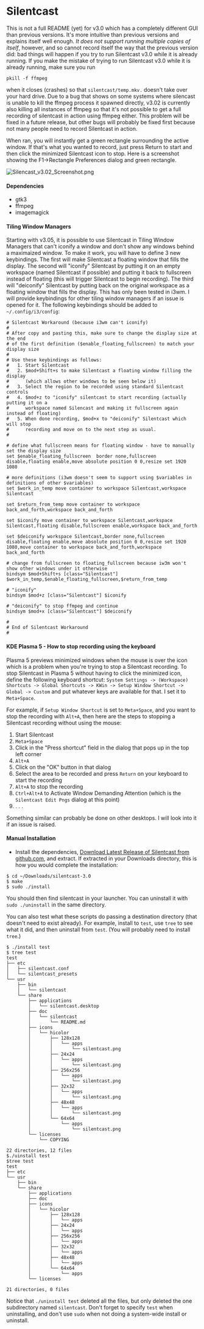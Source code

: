 Silentcast
==========

This is not a full README (yet) for v3.0 which has a completely different GUI than previous versions. 
It's more intuitive than previous versions and explains itself well enough.
*It does not support running multiple copies of itself*, however, and so cannot record itself the way that 
the previous version did: bad things will happen if you try to run Silentcast v3.0 while it is already running.
If you make the mistake of trying to run Silentcast v3.0 while it is already running, make sure you run

    pkill -f ffmpeg

when it closes (crashes) so that `silentcast/temp.mkv.` doesn't take over your hard drive. Due to a bug that
shows on some systems where silencast is unable to kill the ffmpeg process it spawned directly, v3.02 is currently
also killing all instances of ffmpeg so that it's not possible to get a full recording of silentcast in action 
using ffmpeg either.
This problem will be fixed in a future release, but other bugs will probably be fixed first because not many 
people need to record Silentcast in action.

When ran, you will instantly get a green rectangle surrounding the active window. If that's what you wanted to
record, just press Return to start and then click the minimized Silentcast icon to stop. Here is a screenshot
showing the F1->Rectangle Preferences dialog and green rectangle. 

![Silencast_v3.02_Screenshot.png](Silencast_v3.02_Screenshot.png)

#### Dependencies
- gtk3
- ffmpeg
- imagemagick

#### Tiling Window Managers

Starting with v3.05, it is possible to use Silentcast in Tiling Window Managers that can't iconify a window and don't show any windows behind a maximaized window. To make it work, you will have to define 3 new keybindings. The first will make Silentcast a floating window that fills the display. The second will "iconify" Silentcast by putting it on an empty workspace (named Silentcast if possible) and putting it back to fullscreen instead of floating (this will trigger Silentcast to begin recording). The third will "deiconify" Silentcast by putting back on the original workspace as a floating window that fills the display. This has only been tested in i3wm. I will provide keybindings for other tiling window managers if an issue is opened for it. The following keybindings should be added to `~/.config/i3/config`:


    # Silentcast Workaround (because i3wm can't iconify)
    #
    # After copy and pasting this, make sure to change the display size at the end
    # of the first definition ($enable_floating_fullscreen) to match your display size
    #
    # Use these keybindings as follows:
    #   1. Start Silentcast
    #   2. $mod+Shift+s to make Silentcast a floating window filling the display 
    #      (which allows other windows to be seen below it)
    #   3. Select the region to be recorded using standard Silentcast controls
    #   4. $mod+z to "iconify" silentcast to start recording (actually putting it on a
    #      workspace named Silencast and making it fullscreen again instead of floating)
    #   5. When done recording, $mod+x to "deiconify" Silentcast which will stop
    #      recording and move on to the next step as usual.
    #   

    # define what fullscreen means for floating window - have to manually set the display size
    set $enable_floating_fullscreen  border none,fullscreen disable,floating enable,move absolute position 0 0,resize set 1920 1080

    # more definitions (i3wm doesn't seem to support using $variables in definitions of other $variables)
    set $work_in_temp move container to workspace Silentcast,workspace Silentcast

    set $return_from_temp move container to workspace back_and_forth,workspace back_and_forth

    set $iconify move container to workspace Silentcast,workspace Silentcast,floating disable,fullscreen enable,workspace back_and_forth

    set $deiconify workspace Silentcast,border none,fullscreen disable,floating enable,move absolute position 0 0,resize set 1920 1080,move container to workspace back_and_forth,workspace back_and_forth

    # change from fullscreen to floating_fullscreen because iw3m won't show other windows under it otherwise
    bindsym $mod+Shift+s [class="Silentcast"] $work_in_temp,$enable_floating_fullscreen,$return_from_temp

    # "iconify"
    bindsym $mod+z [class="Silentcast"] $iconify

    # "deiconify" to stop ffmpeg and continue
    bindsym $mod+x [class="Silentcast"] $deiconify

    #
    # End of Silentcast Workaround
    #

#### KDE Plasma 5 - How to stop recording using the keyboard
Plasma 5 previews minimized windows when the mouse is over the icon which is a problem when you're trying to stop a Silentcast recording. To stop Silentcast in Plasma 5 without having to click the minimized icon, define the following keyboard shortcut: `System Settings -> (Workspace) Shortcuts -> Global Shortcuts -> KWin -> Setup Window Shortcut -> Global -> Custom` and put whatever keys are available for that. I set it to `Meta+Space`.

For example, if `Setup Window Shortcut` is set to `Meta+Space`, and you want to stop the recording with `Alt+A`, then here are the steps to stopping a Silentcast recording without using the mouse:

1. Start Silentcast
2. `Meta+Space`
3. Click in the "Press shortcut" field in the dialog that pops up in the top left corner
4. `Alt+A`
4. Click on the "OK" button in that dialog
5. Select the area to be recorded and press `Return` on your keyboard to start the recording
6. `Alt+A` to stop the recording
7. `Ctrl+Alt+A` to Activate Window Demanding Attention (which is the `Silentcast Edit Pngs` dialog at this point)
8. . . .

Something similar can probably be done on other desktops. I will look into it if an issue is raised.

#### Manual Installation
- Install the dependencies, [Download Latest Release of Silentcast from github.com](https://github.com/colinkeenan/silentcast/releases/latest), and extract. If extracted in your Downloads directory, this is how you would complete the installation:

```
$ cd ~/Downloads/silentcast-3.0
$ make
$ sudo ./install
```

You should then find silentcast in your launcher. You can uninstall it with `sudo ./uninstall` in the same directory.

You can also test what these scripts do passing a destination directory (that doesn't need to exist already).
For example, install to `test`, use `tree` to see what it did, and then uninstall from `test`. (You will probably need to install `tree`.)

```
$ ./install test
$ tree test
test
├── etc
│   ├── silentcast.conf
│   └── silentcast_presets
└── usr
    ├── bin
    │   └── silentcast
    └── share
        ├── applications
        │   └── silentcast.desktop
        ├── doc
        │   └── silentcast
        │       └── README.md
        ├── icons
        │   └── hicolor
        │       ├── 128x128
        │       │   └── apps
        │       │       └── silentcast.png
        │       ├── 24x24
        │       │   └── apps
        │       │       └── silentcast.png
        │       ├── 256x256
        │       │   └── apps
        │       │       └── silentcast.png
        │       ├── 32x32
        │       │   └── apps
        │       │       └── silentcast.png
        │       ├── 48x48
        │       │   └── apps
        │       │       └── silentcast.png
        │       └── 64x64
        │           └── apps
        │               └── silentcast.png
        └── licenses
            └── COPYING

22 directories, 12 files
$./uinstall test
$tree test
test
├── etc
└── usr
    ├── bin
    └── share
        ├── applications
        ├── doc
        ├── icons
        │   └── hicolor
        │       ├── 128x128
        │       │   └── apps
        │       ├── 24x24
        │       │   └── apps
        │       ├── 256x256
        │       │   └── apps
        │       ├── 32x32
        │       │   └── apps
        │       ├── 48x48
        │       │   └── apps
        │       └── 64x64
        │           └── apps
        └── licenses

21 directories, 0 files
```

Notice that `./uninstall test` deleted all the files, but only deleted the one subdirectory named `silentcast`. Don't forget to specify `test` when uninstalling, and don't use `sudo` when not doing a system-wide install or uninstall.
